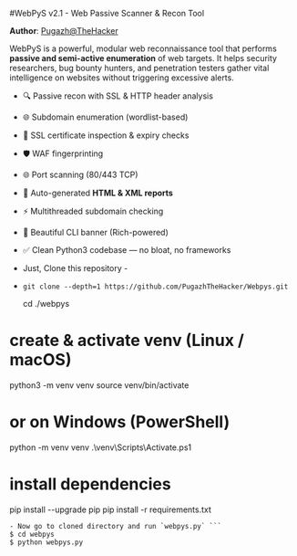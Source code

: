 #WebPyS v2.1 - Web Passive Scanner & Recon Tool

**Author**: [Pugazh@TheHacker](https://github.com/pugazh2006)

WebPyS is a powerful, modular web reconnaissance tool that performs **passive and semi-active enumeration** of web targets. It helps security researchers, bug bounty hunters, and penetration testers gather vital intelligence on websites without triggering excessive alerts.

- 🔍 Passive recon with SSL & HTTP header analysis
- 🌐 Subdomain enumeration (wordlist-based)
- 🔐 SSL certificate inspection & expiry checks
- 🛡️ WAF fingerprinting
- 🌐 Port scanning (80/443 TCP)
- 📄 Auto-generated **HTML & XML reports**
- ⚡ Multithreaded subdomain checking
- 🎨 Beautiful CLI banner (Rich-powered)
- ✅ Clean Python3 codebase — no bloat, no frameworks

- Just, Clone this repository -
- 
  ```
  git clone --depth=1 https://github.com/PugazhTheHacker/Webpys.git
  
  ```

   cd ./webpys

# create & activate venv (Linux / macOS)
python3 -m venv venv
source venv/bin/activate

# or on Windows (PowerShell)
python -m venv venv
.\venv\Scripts\Activate.ps1

# install dependencies
pip install --upgrade pip
pip install -r requirements.txt

  ```
- Now go to cloned directory and run `webpys.py` ```
  $ cd webpys
  $ python webpys.py
  ```





 
